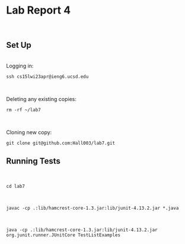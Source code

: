 # Lab Report 4

<br/>

## Set Up

<br/>
Logging in:

  ``
  ssh cs15lwi23apr@ieng6.ucsd.edu
  ``
  
<br/>

Deleting any existing copies:

  ``
  rm -rf ~/lab7
  ``
  
<br/>

Cloning new copy:

  ``
  git clone git@github.com:Hall003/lab7.git
  ``
  
## Running Tests

<br/>

``
cd lab7
``

<br/>

``
javac -cp .:lib/hamcrest-core-1.3.jar:lib/junit-4.13.2.jar *.java
``

<br/>

``
java -cp .:lib/hamcrest-core-1.3.jar:lib/junit-4.13.2.jar org.junit.runner.JUnitCore TestListExamples
``
